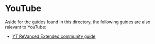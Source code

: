 # YouTube

Aside for the guides found in this directory, the following guides are also relevant to YouTube:

* [YT ReVanced Extended community guide](https://github.com/ReVanced-Extended-Community/Community-Guides/blob/main/general-guides/community-wiki/yt-guide.md)
